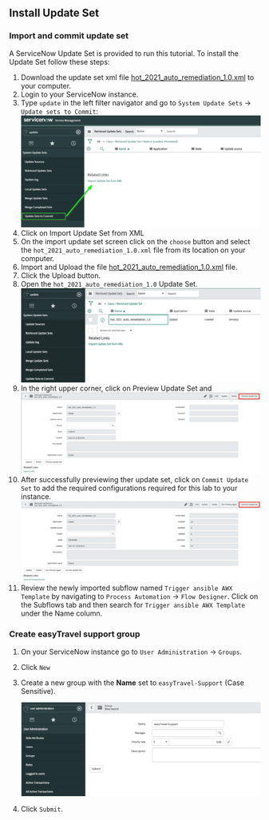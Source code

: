 ## Install Update Set

### Import and commit update set

A ServiceNow Update Set is provided to run this tutorial. To install the Update Set follow these steps:

1. Download the update set xml file [hot_2021_auto_remediation_1.0.xml] to your computer.
1. Login to your ServiceNow instance.
1. Type `update` in the left filter navigator and go to `System Update Sets` -> `Update sets to Commit`:
    ![us-overview](../../../assets/images/service-now-update-set-overview.png)
1. Click on Import Update Set from XML
1. On the import update set screen click on the `choose` button and select the `hot_2021_auto_remediation_1.0.xml` file from its location on your computer.
1. Import and Upload the file [hot_2021_auto_remediation_1.0.xml] file.
1. Click the Upload button.
1. Open the `hot_2021_auto_remediation_1.0` Update Set.
    ![servicenow-updateset-list](../../../assets/images/servicenow-updateset-list.png)
1. In the right upper corner, click on Preview Update Set and 
    ![servicenow-preview-updateset](../../../assets/images/servicenow-preview-updateset.png)
1. After successfully previewing ther update set, click on `Commit Update Set` to add the required configurations required for this lab to your instance.
    ![servicenow-commit-updateset](../../../assets/images/servicenow-commit-updateset.png)
1. Review the newly imported subflow named `Trigger ansible AWX Template` by navigating to `Process Automation` -> `Flow Designer`. Click on the Subflows tab and then search for `Trigger ansible AWX Template` under the Name column.

### Create easyTravel support group

1. On your ServiceNow instance go to `User Administration` -> `Groups`.

1. Click `New`

1. Create a new group with the **Name** set to `easyTravel-Support` (Case Sensitive).

    ![servicenow-group](../../../assets/images/servicenow-group.png)

1. Click `Submit`.

[hot_2021_auto_remediation_1.0.xml]: ../../../assets/hot_2021_auto_remediation_1.0.xml
